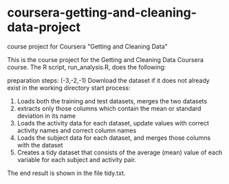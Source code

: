 # coursera-getting-and-cleaning-data-project
course project for Coursera "Getting and Cleaning Data" 

This is the course project for the Getting and Cleaning Data Coursera course. The R script, run_analysis.R, does the following:

   preparation steps: (-3,-2,-1)
      Download the dataset if it does not already exist in the working directory
   start process:
   1. Loads both the training and test datasets, merges the two datasets 
   2. extracts only those columns which contain the mean or standard deviation in its name
   3. Loads the activity data for each dataset, update values with correct activity names and correct column names
   4. Loads the subject data for each dataset, and merges those columns with the dataset
   5. Creates a tidy dataset that consists of the average (mean) value of each variable for each subject and             activity pair.

The end result is shown in the file tidy.txt.
